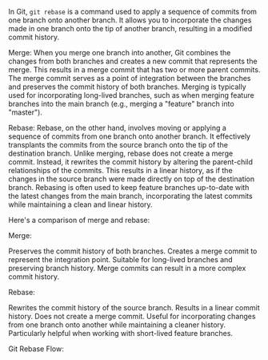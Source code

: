 In Git, `git rebase` is a command used to apply a sequence of commits from one branch onto another branch. It allows you to incorporate the changes made in one branch onto the tip of another branch, resulting in a modified commit history.

Merge: When you merge one branch into another, Git combines the changes from both branches and creates a new commit that represents the merge. This results in a merge commit that has two or more parent commits. The merge commit serves as a point of integration between the branches and preserves the commit history of both branches. Merging is typically used for incorporating long-lived branches, such as when merging feature branches into the main branch (e.g., merging a "feature" branch into "master").

Rebase: Rebase, on the other hand, involves moving or applying a sequence of commits from one branch onto another branch. It effectively transplants the commits from the source branch onto the tip of the destination branch. Unlike merging, rebase does not create a merge commit. Instead, it rewrites the commit history by altering the parent-child relationships of the commits. This results in a linear history, as if the changes in the source branch were made directly on top of the destination branch. Rebasing is often used to keep feature branches up-to-date with the latest changes from the main branch, incorporating the latest commits while maintaining a clean and linear history.

Here's a comparison of merge and rebase:

Merge:

Preserves the commit history of both branches.
Creates a merge commit to represent the integration point.
Suitable for long-lived branches and preserving branch history.
Merge commits can result in a more complex commit history.

Rebase:

Rewrites the commit history of the source branch.
Results in a linear commit history.
Does not create a merge commit.
Useful for incorporating changes from one branch onto another while maintaining a cleaner history.
Particularly helpful when working with short-lived feature branches.

Git Rebase Flow:
